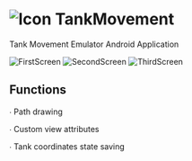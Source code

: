 #  ![Icon](https://github.com/chichkanov/app_icon.png)  TankMovement
Tank Movement Emulator Android Application<br>

![FirstScreen](https://github.com/chichkanov/first_screen.png)
![SecondScreen](https://github.com/chichkanov/second_screen.png)
![ThirdScreen](https://github.com/chichkanov/third_screen.png)

## Functions

∙ Path drawing

∙ Custom view attributes

∙ Tank coordinates state saving
